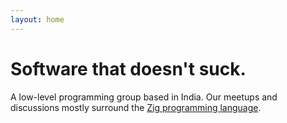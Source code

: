 ```yaml
---
layout: home
---
```


# Software that doesn't suck.

A low-level programming group based in India.
Our meetups and discussions mostly surround the 
[Zig programming language](https://ziglang.org/).

